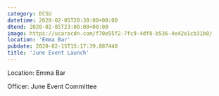 ```yaml
---
category: ECSU
datetime: 2020-02-05T20:30:00+00:00
dtend: 2020-02-05T23:00:00+00:00
image: https://ucarecdn.com/f70e55f2-7fc9-4df8-b536-4e42e1cb31b0/
location: 'Emma Bar'
pubdate: 2020-02-15T15:17:39.887440
title: 'June Event Launch'
---
```

Location: Emma Bar

Officer: June Event Committee

